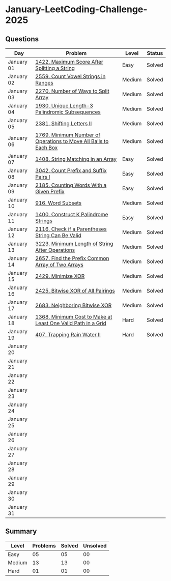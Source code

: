 # January-LeetCoding-Challenge-2025

## Questions
| Day | Problem | Level | Status |
| --- | --- | --- | --- |
| January 01 | [1422. Maximum Score After Splitting a String](https://leetcode.com/problems/maximum-score-after-splitting-a-string/) | Easy | Solved |
| January 02 | [2559. Count Vowel Strings in Ranges](https://leetcode.com/problems/count-vowel-strings-in-ranges/) | Medium | Solved |
| January 03 | [2270. Number of Ways to Split Array](https://leetcode.com/problems/number-of-ways-to-split-array/) | Medium | Solved |
| January 04 | [1930. Unique Length-3 Palindromic Subsequences](https://leetcode.com/problems/unique-length-3-palindromic-subsequences/) | Medium | Solved |
| January 05 | [2381. Shifting Letters II](https://leetcode.com/problems/shifting-letters-ii/) | Medium | Solved |
| January 06 | [1769. Minimum Number of Operations to Move All Balls to Each Box](https://leetcode.com/problems/minimum-number-of-operations-to-move-all-balls-to-each-box/) | Medium | Solved |
| January 07 | [1408. String Matching in an Array](https://leetcode.com/problems/string-matching-in-an-array/) | Easy | Solved |
| January 08 | [3042. Count Prefix and Suffix Pairs I](https://leetcode.com/problems/count-prefix-and-suffix-pairs-i/) | Easy | Solved |
| January 09 | [2185. Counting Words With a Given Prefix](https://leetcode.com/problems/counting-words-with-a-given-prefix/) | Easy | Solved |
| January 10 | [916. Word Subsets](https://leetcode.com/problems/word-subsets/) | Medium | Solved |
| January 11 | [1400. Construct K Palindrome Strings](https://leetcode.com/problems/construct-k-palindrome-strings/) | Easy | Solved |
| January 12 | [2116. Check if a Parentheses String Can Be Valid](https://leetcode.com/problems/check-if-a-parentheses-string-can-be-valid/) | Medium | Solved |
| January 13 | [3223. Minimum Length of String After Operations](https://leetcode.com/problems/minimum-length-of-string-after-operations/) | Medium | Solved |
| January 14 | [2657. Find the Prefix Common Array of Two Arrays](https://leetcode.com/problems/find-the-prefix-common-array-of-two-arrays/) | Medium | Solved |
| January 15 | [2429. Minimize XOR](https://leetcode.com/problems/minimize-xor/) | Medium | Solved |
| January 16 | [2425. Bitwise XOR of All Pairings](https://leetcode.com/problems/bitwise-xor-of-all-pairings/) | Medium | Solved |
| January 17 | [2683. Neighboring Bitwise XOR](https://leetcode.com/problems/neighboring-bitwise-xor/) | Medium | Solved |
| January 18 | [1368. Minimum Cost to Make at Least One Valid Path in a Grid](https://leetcode.com/problems/minimum-cost-to-make-at-least-one-valid-path-in-a-grid/) | Hard | Solved |
| January 19 | [407. Trapping Rain Water II](https://leetcode.com/problems/trapping-rain-water-ii/) | Hard | Solved |
| January 20 | []() |  |  |
| January 21 | []() |  |  |
| January 22 | []() |  |  |
| January 23 | []() |  |  |
| January 24 | []() |  |  |
| January 25 | []() |  |  |
| January 26 | []() |  |  |
| January 27 | []() |  |  |
| January 28 | []() |  |  |
| January 29 | []() |  |  |
| January 30 | []() |  |  |
| January 31 | []() |  |  |

## Summary
| Level  | Problems | Solved | Unsolved |
| ---    | --- | --- | --- |
| Easy   | 05 | 05 | 00 |
| Medium | 13 | 13 | 00 |
| Hard   | 01 | 01 | 00 |
